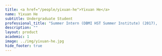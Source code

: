 ```yaml
---
title: <a href="/people/yixuan-he">Yixuan He</a>
name: Yixuan He
subtitle: Undergraduate Student
professional_title: "Summer Intern (DBMI HST Summer Institute) (2017), Undergraduate student at Dartmouth University, Biology and Math"  # Joined professional titles
description: ""
layout: product
academic: 1
image: ../img/yixuan-he.jpg
hide_footer: true
---
```

